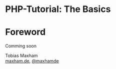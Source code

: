 # PHP-Tutorial: The Basics
# Foreword

Comming soon

Tobias Maxham<br>
[maxham.de](http://maxham.de), [@maxhamde](http://twitter.com/maxhamde)<br>